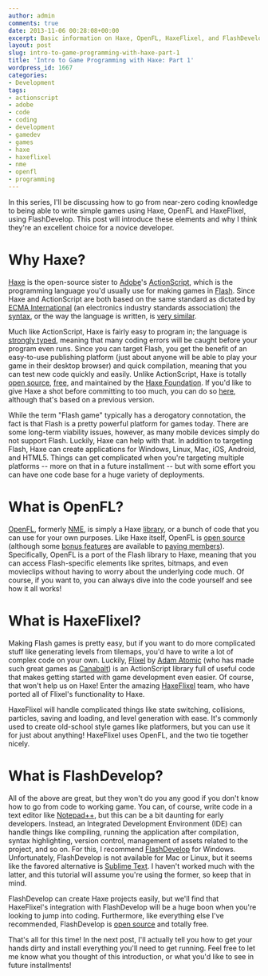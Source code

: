 ```yaml
---
author: admin
comments: true
date: 2013-11-06 00:28:08+00:00
excerpt: Basic information on Haxe, OpenFL, HaxeFlixel, and FlashDevelop.
layout: post
slug: intro-to-game-programming-with-haxe-part-1
title: 'Intro to Game Programming with Haxe: Part 1'
wordpress_id: 1667
categories:
- Development
tags:
- actionscript
- adobe
- code
- coding
- development
- gamedev
- games
- haxe
- haxeflixel
- nme
- openfl
- programming
---
```


In this series, I'll be discussing how to go from near-zero coding knowledge to being able to write simple games using Haxe, OpenFL and HaxeFlixel, using FlashDevelop.  This post will introduce these elements and why I think they're an excellent choice for a novice developer.



# Why Haxe?



[Haxe](http://haxe.org/) is the open-source sister to [Adobe](http://www.adobe.com/)'s [ActionScript](http://www.adobe.com/devnet/actionscript.html), which is the programming language you'd usually use for making games in [Flash](http://en.wikipedia.org/wiki/Adobe_Flash_Player).  Since Haxe and ActionScript are both based on the same standard as dictated by [ECMA International](http://www.ecma-international.org/) (an electronics industry standards association) the [syntax](http://en.wikipedia.org/wiki/Syntax_(programming_languages)), or the way the language is written, is [very similar](http://haxe.org/doc/start/flash/as3migration/part1).

Much like ActionScript, Haxe is fairly easy to program in; the language is [strongly typed](http://en.wikipedia.org/wiki/Strong_and_weak_typing), meaning that many coding errors will be caught before your program even runs.  Since you can target Flash, you get the benefit of an easy-to-use publishing platform (just about anyone will be able to play your game in their desktop browser) and quick compilation, meaning that you can test new code quickly and easily.  Unlike ActionScript, Haxe is totally [open source](https://github.com/HaxeFoundation/haxe/), [free](http://haxe.org/doc/license), and maintained by the [Haxe Foundation](http://haxe-foundation.org/).  If you'd like to give Haxe a shot before committing to too much, you can do so [here](http://try.haxe.org/), although that's based on a previous version.

While the term "Flash game" typically has a derogatory connotation, the fact is that Flash is a pretty powerful platform for games today.  There are some long-term viability issues, however, as many mobile devices simply do not support Flash.  Luckily, Haxe can help with that.  In addition to targeting Flash, Haxe can create applications for Windows, Linux, Mac, iOS, Android, and HTML5.  Things can get complicated when you're targeting multiple platforms -- more on that in a future installment -- but with some effort you can have one code base for a huge variety of deployments.



# What is OpenFL?



[OpenFL](http://www.openfl.org/), formerly [NME](http://en.wikipedia.org/wiki/NME_(framework)), is simply a Haxe [library](http://en.wikipedia.org/wiki/Library_(computing)), or a bunch of code that you can use for your own purposes. Like Haxe itself, OpenFL is [open source](https://github.com/openfl/) (although some [bonus features](http://www.openfl.org/marketplace/premium/) are available to [paying members](http://www.openfl.org/company/blog/2013/10/16/introducing-openfl-member-accounts/)).  Specifically, OpenFL is a port of the Flash library to Haxe, meaning that you can access Flash-specific elements like sprites, bitmaps, and even movieclips without having to worry about the underlying code much.  Of course, if you want to, you can always dive into the code yourself and see how it all works!



# What is HaxeFlixel?



Making Flash games is pretty easy, but if you want to do more complicated stuff like generating levels from tilemaps, you'd have to write a lot of complex code on your own.  Luckily, [Flixel](http://www.flixel.org/) by [Adam Atomic](http://www.adamatomic.com/) (who has made such great games as [Canabalt](http://adamatomic.com/canabalt/)) is an ActionScript library full of useful code that makes getting started with game development even easier.  Of course, that won't help us on Haxe! Enter the amazing [HaxeFlixel](http://www.haxeflixel.com/) team, who have ported all of Flixel's functionality to Haxe.

HaxeFlixel will handle complicated things like state switching, collisions, particles, saving and loading, and level generation with ease.  It's commonly used to create old-school style games like platformers, but you can use it for just about anything!  HaxeFlixel uses OpenFL, and the two tie together nicely.



# What is FlashDevelop?



All of the above are great, but they won't do you any good if you don't know how to go from code to working game.  You can, of course, write code in a text editor like [Notepad++](http://notepad-plus-plus.org/), but this can be a bit daunting for early developers.  Instead, an Integrated Development Environment (IDE) can handle things like compiling, running the application after compilation, syntax highlighting, version control, management of assets related to the project, and so on.  For this, I recommend [FlashDevelop](http://www.flashdevelop.org/) for Windows.  Unfortunately, FlashDevelop is not available for Mac or Linux, but it seems like the favored alternative is [Sublime Text](http://www.sublimetext.com/).  I haven't worked much with the latter, and this tutorial will assume you're using the former, so keep that in mind.

FlashDevelop can create Haxe projects easily, but we'll find that HaxeFlixel's integration with FlashDevelop will be a huge boon when you're looking to jump into coding.  Furthermore, like everything else I've recommended, FlashDevelop is [open source](https://github.com/fdorg/flashdevelop) and totally free.

That's all for this time! In the next post, I'll actually tell you how to get your hands dirty and install everything you'll need to get running.  Feel free to let me know what you thought of this introduction, or what you'd like to see in future installments!
